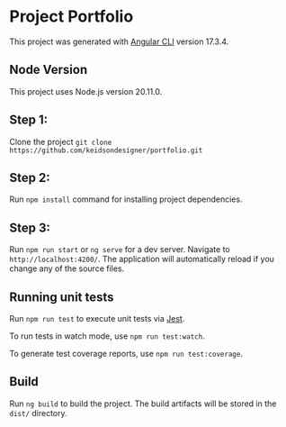 # Project Portfolio

This project was generated with [Angular CLI](https://github.com/angular/angular-cli) version 17.3.4.

## Node Version

This project uses Node.js version 20.11.0.

## Step 1:

Clone the project `git clone https://github.com/keidsondesigner/portfolio.git`

## Step 2:

Run `npm install` command for installing project dependencies.

## Step 3:

Run `npm run start` or `ng serve` for a dev server. Navigate to `http://localhost:4200/`. The application will automatically reload if you change any of the source files.

## Running unit tests

Run `npm run test` to execute unit tests via [Jest](https://jestjs.io/).

To run tests in watch mode, use `npm run test:watch`.

To generate test coverage reports, use `npm run test:coverage`.

## Build

Run `ng build` to build the project. The build artifacts will be stored in the `dist/` directory.
